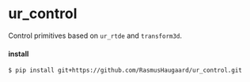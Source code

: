 # ur_control

Control primitives based on `ur_rtde` and `transform3d`.

#### install

```
$ pip install git+https://github.com/RasmusHaugaard/ur_control.git
```

